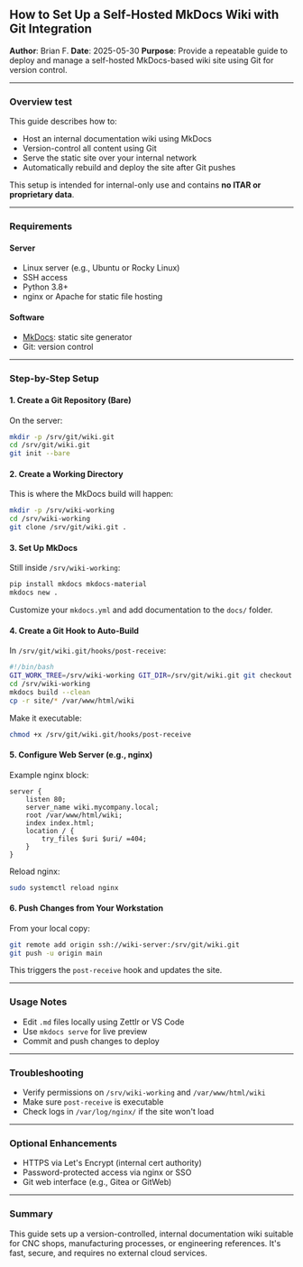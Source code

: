 ## How to Set Up a Self-Hosted MkDocs Wiki with Git Integration

**Author**: Brian F. **Date**: 2025-05-30 **Purpose**: Provide a repeatable guide to deploy and manage a self-hosted MkDocs-based wiki site using Git for version control.

---

### Overview test

This guide describes how to:

- Host an internal documentation wiki using MkDocs
- Version-control all content using Git
- Serve the static site over your internal network
- Automatically rebuild and deploy the site after Git pushes

This setup is intended for internal-only use and contains **no ITAR or proprietary data**.

---

### Requirements

#### Server

- Linux server (e.g., Ubuntu or Rocky Linux)
- SSH access
- Python 3.8+
- nginx or Apache for static file hosting

#### Software

- [MkDocs](https://www.mkdocs.org/): static site generator
- Git: version control

---

### Step-by-Step Setup

#### 1. Create a Git Repository (Bare)

On the server:

```bash
mkdir -p /srv/git/wiki.git
cd /srv/git/wiki.git
git init --bare
```

#### 2. Create a Working Directory

This is where the MkDocs build will happen:

```bash
mkdir -p /srv/wiki-working
cd /srv/wiki-working
git clone /srv/git/wiki.git .
```

#### 3. Set Up MkDocs

Still inside `/srv/wiki-working`:

```bash
pip install mkdocs mkdocs-material
mkdocs new .
```

Customize your `mkdocs.yml` and add documentation to the `docs/` folder.

#### 4. Create a Git Hook to Auto-Build

In `/srv/git/wiki.git/hooks/post-receive`:

```bash
#!/bin/bash
GIT_WORK_TREE=/srv/wiki-working GIT_DIR=/srv/git/wiki.git git checkout -f
cd /srv/wiki-working
mkdocs build --clean
cp -r site/* /var/www/html/wiki
```

Make it executable:

```bash
chmod +x /srv/git/wiki.git/hooks/post-receive
```

#### 5. Configure Web Server (e.g., nginx)

Example nginx block:

```nginx
server {
    listen 80;
    server_name wiki.mycompany.local;
    root /var/www/html/wiki;
    index index.html;
    location / {
        try_files $uri $uri/ =404;
    }
}
```

Reload nginx:

```bash
sudo systemctl reload nginx
```

#### 6. Push Changes from Your Workstation

From your local copy:

```bash
git remote add origin ssh://wiki-server:/srv/git/wiki.git
git push -u origin main
```

This triggers the `post-receive` hook and updates the site.

---

### Usage Notes

- Edit `.md` files locally using Zettlr or VS Code
- Use `mkdocs serve` for live preview
- Commit and push changes to deploy

---

### Troubleshooting

- Verify permissions on `/srv/wiki-working` and `/var/www/html/wiki`
- Make sure `post-receive` is executable
- Check logs in `/var/log/nginx/` if the site won't load

---

### Optional Enhancements

- HTTPS via Let's Encrypt (internal cert authority)
- Password-protected access via nginx or SSO
- Git web interface (e.g., Gitea or GitWeb)

---

### Summary

This guide sets up a version-controlled, internal documentation wiki suitable for CNC shops, manufacturing processes, or engineering references. It's fast, secure, and requires no external cloud services.